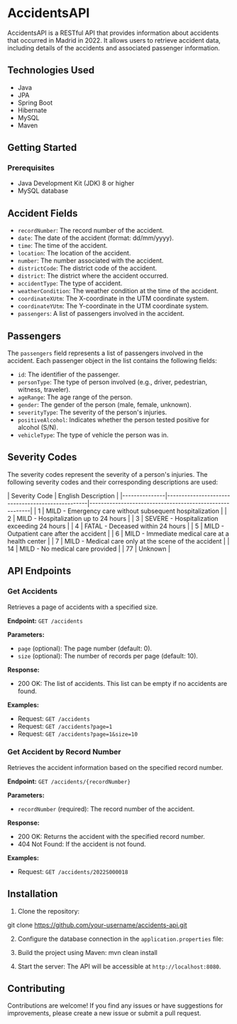 # AccidentsAPI

AccidentsAPI is a RESTful API that provides information about accidents that occurred in Madrid in 2022. It allows users to retrieve accident data, including details of the accidents and associated passenger information.

## Technologies Used

- Java
- JPA
- Spring Boot
- Hibernate
- MySQL
- Maven

## Getting Started

### Prerequisites

- Java Development Kit (JDK) 8 or higher
- MySQL database

## Accident Fields

- `recordNumber`: The record number of the accident.
- `date`: The date of the accident (format: dd/mm/yyyy).
- `time`: The time of the accident.
- `location`: The location of the accident.
- `number`: The number associated with the accident.
- `districtCode`: The district code of the accident.
- `district`: The district where the accident occurred.
- `accidentType`: The type of accident.
- `weatherCondition`: The weather condition at the time of the accident.
- `coordinateXUtm`: The X-coordinate in the UTM coordinate system.
- `coordinateYUtm`: The Y-coordinate in the UTM coordinate system.
- `passengers`: A list of passengers involved in the accident.

## Passengers

The `passengers` field represents a list of passengers involved in the accident. Each passenger object in the list contains the following fields:

- `id`: The identifier of the passenger.
- `personType`: The type of person involved (e.g., driver, pedestrian, witness, traveler).
- `ageRange`: The age range of the person.
- `gender`: The gender of the person (male, female, unknown).
- `severityType`: The severity of the person's injuries.
- `positiveAlcohol`: Indicates whether the person tested positive for alcohol (S/N).
- `vehicleType`: The type of vehicle the person was in.

## Severity Codes

The severity codes represent the severity of a person's injuries. The following severity codes and their corresponding descriptions are used:

| Severity Code | English Description                                     |
|---------------|--------------------------------------------------|---------------------------------------------------------|
| 1             |  MILD - Emergency care without subsequent hospitalization |
| 2             |  MILD - Hospitalization up to 24 hours                   |
| 3             |  SEVERE - Hospitalization exceeding 24 hours             |
| 4             |  FATAL - Deceased within 24 hours                        |
| 5             |  MILD - Outpatient care after the accident   |
| 6             | MILD - Immediate medical care at a health center  |
| 7             | MILD - Medical care only at the scene of the accident |
| 14            | MILD - No medical care provided                    |
| 77            | Unknown                                            |

## API Endpoints

### Get Accidents

Retrieves a page of accidents with a specified size.

**Endpoint:** `GET /accidents`

**Parameters:**

- `page` (optional): The page number (default: 0).
- `size` (optional): The number of records per page (default: 10).

**Response:**

- 200 OK: The list of accidents. This list can be empty if no accidents are found.

**Examples:**

- Request: `GET /accidents`
- Request: `GET /accidents?page=1`
- Request: `GET /accidents?page=1&size=10`

### Get Accident by Record Number

Retrieves the accident information based on the specified record number.

**Endpoint:** `GET /accidents/{recordNumber}`

**Parameters:**

- `recordNumber` (required): The record number of the accident.

**Response:**

- 200 OK: Returns the accident with the specified record number.
- 404 Not Found: If the accident is not found.

**Examples:**

- Request: `GET /accidents/2022S000018`

## Installation

1. Clone the repository:

git clone https://github.com/your-username/accidents-api.git


2. Configure the database connection in the `application.properties` file:


3. Build the project using Maven: mvn clean install


4. Start the server:
The API will be accessible at `http://localhost:8080`.

## Contributing

Contributions are welcome! If you find any issues or have suggestions for improvements, please create a new issue or submit a pull request.


